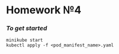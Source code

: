 # Homework №4
### _To get started_
```
minikube start
kubectl apply -f <pod_manifest_name>.yaml
```
